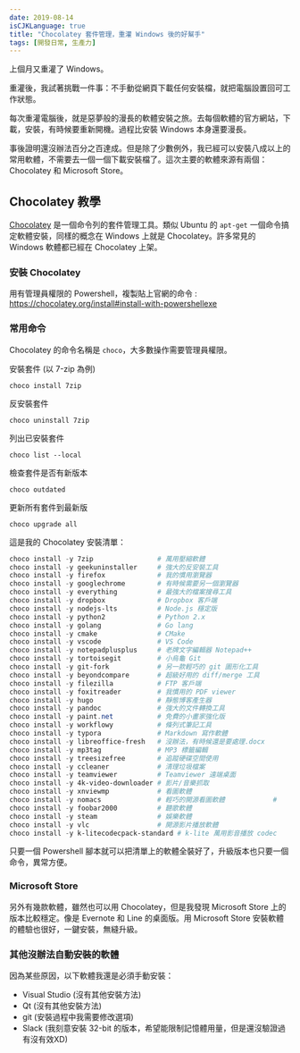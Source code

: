 ```yaml
---
date: 2019-08-14
isCJKLanguage: true
title: "Chocolatey 套件管理，重灌 Windows 後的好幫手"
tags: [開發日常, 生產力]
---
```


上個月又重灌了 Windows。

重灌後，我試著挑戰一件事：不手動從網頁下載任何安裝檔，就把電腦設置回可工作狀態。

每次重灌電腦後，就是惡夢般的漫長的軟體安裝之旅。去每個軟體的官方網站，下載，安裝，有時候要重新開機。過程比安裝 Windows 本身還要漫長。

事後證明還沒辦法百分之百達成。但是除了少數例外，我已經可以安裝八成以上的常用軟體，不需要去一個一個下載安裝檔了。這次主要的軟體來源有兩個：Chocolatey 和 Microsoft Store。

## Chocolatey 教學

[Chocolatey][choco] 是一個命令列的套件管理工具。類似 Ubuntu 的 `apt-get` 一個命令搞定軟體安裝，同樣的概念在 Windows 上就是 Chocolatey。許多常見的 Windows 軟體都已經在 Chocolatey 上架。

[choco]: https://chocolatey.org/ "Chocolatey Official Website"

### 安裝 Chocolatey

用有管理員權限的 Powershell，複製貼上官網的命令 :<br/>
<https://chocolatey.org/install#install-with-powershellexe>

### 常用命令

Chocolatey 的命令名稱是 `choco`，大多數操作需要管理員權限。

安裝套件 (以 7-zip 為例)
```
choco install 7zip
```

反安裝套件
```
choco uninstall 7zip
```

列出已安裝套件
```
choco list --local
```

檢查套件是否有新版本
```
choco outdated
```

更新所有套件到最新版
```
choco upgrade all
```

這是我的 Chocolatey 安裝清單：
```powershell
choco install -y 7zip                # 萬用壓縮軟體
choco install -y geekuninstaller     # 強大的反安裝工具
choco install -y firefox             # 我的慣用瀏覽器
choco install -y googlechrome        # 有時候需要另一個瀏覽器
choco install -y everything          # 最強大的檔案搜尋工具
choco install -y dropbox             # Dropbox 客戶端
choco install -y nodejs-lts          # Node.js 穩定版
choco install -y python2             # Python 2.x
choco install -y golang              # Go lang
choco install -y cmake               # CMake
choco install -y vscode              # VS Code
choco install -y notepadplusplus     # 老牌文字編輯器 Notepad++
choco install -y tortoisegit         # 小烏龜 Git
choco install -y git-fork            # 另一款輕巧的 git 圖形化工具
choco install -y beyondcompare       # 超級好用的 diff/merge 工具
choco install -y filezilla           # FTP 客戶端
choco install -y foxitreader         # 我慣用的 PDF viewer
choco install -y hugo                # 靜態博客產生器
choco install -y pandoc              # 強大的文件轉換工具
choco install -y paint.net           # 免費的小畫家強化版
choco install -y workflowy           # 條列式筆記工具
choco install -y typora              # Markdown 寫作軟體
choco install -y libreoffice-fresh   # 沒辦法，有時候還是要處理.docx
choco install -y mp3tag              # MP3 標籤編輯
choco install -y treesizefree        # 追蹤硬碟空間使用
choco install -y ccleaner            # 清理垃圾檔案
choco install -y teamviewer          # Teamviewer 遠端桌面
choco install -y 4k-video-downloader # 影片/音樂抓取
choco install -y xnviewmp            # 看圖軟體
choco install -y nomacs              # 輕巧的開源看圖軟體            # 
choco install -y foobar2000          # 聽歌軟體
choco install -y steam               # 娛樂軟體
choco install -y vlc                 # 開源影片播放軟體
choco install -y k-litecodecpack-standard # k-lite 萬用影音播放 codec
```

只要一個 Powershell 腳本就可以把清單上的軟體全裝好了，升級版本也只要一個命令，異常方便。

### Microsoft Store

另外有幾款軟體，雖然也可以用 Chocolatey，但是我發現 Microsoft Store 上的版本比較穩定。像是 Evernote 和 Line 的桌面版。用 Microsoft Store 安裝軟體的體驗也很好，一鍵安裝，無縫升級。

### 其他沒辦法自動安裝的軟體

因為某些原因，以下軟體我還是必須手動安裝：

- Visual Studio (沒有其他安裝方法)
- Qt (沒有其他安裝方法)
- git (安裝過程中我需要修改選項)
- Slack (我刻意安裝 32-bit 的版本，希望能限制記憶體用量，但是還沒驗證過有沒有效XD)
